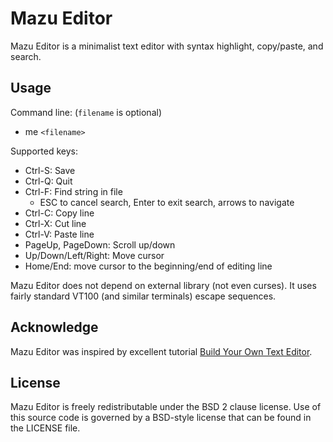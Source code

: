 # Mazu Editor

Mazu Editor is a minimalist text editor with syntax highlight, copy/paste, and search.

## Usage

Command line: (`filename` is optional)
* me `<filename>`

Supported keys:
* Ctrl-S: Save
* Ctrl-Q: Quit
* Ctrl-F: Find string in file
    - ESC to cancel search, Enter to exit search, arrows to navigate
* Ctrl-C: Copy line
* Ctrl-X: Cut line
* Ctrl-V: Paste line
* PageUp, PageDown: Scroll up/down
* Up/Down/Left/Right: Move cursor
* Home/End: move cursor to the beginning/end of editing line

Mazu Editor does not depend on external library (not even curses). It uses fairly
standard VT100 (and similar terminals) escape sequences.

## Acknowledge

Mazu Editor was inspired by excellent tutorial [Build Your Own Text Editor](https://viewsourcecode.org/snaptoken/kilo/).

## License

Mazu Editor is freely redistributable under the BSD 2 clause license. Use of
this source code is governed by a BSD-style license that can be found in the
LICENSE file.

